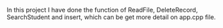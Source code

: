 In this project I have done the function of ReadFile, DeleteRecord, SearchStudent and insert, which can be get more detail on app.cpp file.

